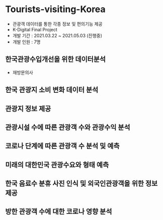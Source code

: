 # Tourists-visiting-Korea
* 관광객 데이터를 통한 각종 정보 및 편의기능 제공
* K-Digital Final Project
* 개발 기간 : 2021.03.22 ~ 2021.05.03 (진행중)
* 개발 인원 : 7명





## 한국관광수입개선을 위한 데이터분석
* 재방문의사
## 한국 관광지 소비 변화 데이터 분석
## 관광지 정보 제공
## 관광시설 수에 따른 관광객 수와 관광수익 분석
## 코로나 단계에 따른 관광객 수 분석 및 예측
## 미래의 대한민국 관광수요와 형태 예측
## 한국 음료수 분휴 사진 인식 및 외국인관광객을 위한 정보 제공
## 방한 관광객 수에 대한 코로나 영향 분석
